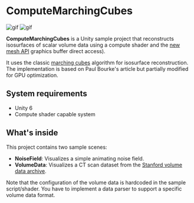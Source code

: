 ComputeMarchingCubes
====================

![gif](https://user-images.githubusercontent.com/343936/121985718-420d6d80-cdd0-11eb-9f2f-04ed15d925c5.gif)
![gif](https://user-images.githubusercontent.com/343936/121985721-43d73100-cdd0-11eb-89e4-3801387ac88d.gif)

**ComputeMarchingCubes** is a Unity sample project that reconstructs
isosurfaces of scalar volume data using a compute shader and the [new mesh API]
graphics buffer direct access).

[new mesh API]:
  https://docs.google.com/document/d/1_YrJafo9_ZsFm4-8K2QlD0k3RgwZ_49tSA84paobfcY/edit#heading=h.cvw3aojqmyd2

It uses the classic [marching cubes] algorithm for isosurface reconstruction.
The implementation is based on Paul Bourke's article but partially modified for
GPU optimization.

[marching cubes]: https://en.wikipedia.org/wiki/Marching_cubes
[Paul Bourke's article]: http://paulbourke.net/geometry/polygonise/

System requirements
-------------------

- Unity 6
- Compute shader capable system

What's inside
-------------

This project contains two sample scenes:

- **NoiseField**: Visualizes a simple animating noise field.
- **VolumeData**: Visualizes a CT scan dataset from the
  [Stanford volume data archive].

[Stanford volume data archive]: https://graphics.stanford.edu/data/voldata/

Note that the configuration of the volume data is hardcoded in the sample
script/shader. You have to implement a data parser to support a specific volume
data format.
